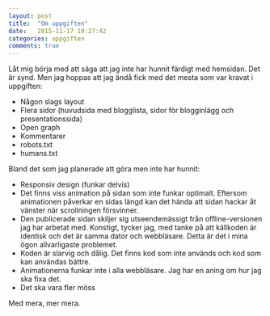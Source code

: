 ```yaml
---
layout: post
title:  "Om uppgiften"
date:   2015-11-17 19:27:42
categories: uppgiften
comments: true
---
```


Låt mig börja med att säga att jag inte har hunnit färdigt med hemsidan. Det är synd. Men jag hoppas att jag ändå fick med det mesta som var kravat i uppgiften:

* Någon slags layout
* Flera sidor (huvudsida med blogglista, sidor för blogginlägg och presentationssida)
* Open graph
* Kommentarer
* robots.txt
* humans.txt

Bland det som jag planerade att göra men inte har hunnit:

* Responsiv design (funkar delvis)
* Det finns viss animation på sidan som inte funkar optimalt. Eftersom animationen påverkar en sidas längd kan det hända att sidan hackar åt vänster när scrollningen försvinner.
* Den publicerade sidan skiljer sig utseendemässigt från offline-versionen jag har arbetat med. Konstigt, tycker jag, med tanke på att källkoden är identisk och det är samma dator och webbläsare. Detta är det i mina ögon allvarligaste problemet.
* Koden är slarvig och dålig. Det finns kod som inte används och kod som kan användas bättre.
* Animationerna funkar inte i alla webbläsare. Jag har en aning om hur jag ska fixa det.
* Det ska vara fler möss

Med mera, mer mera.
